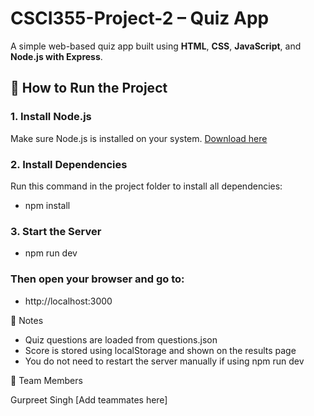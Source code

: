 # CSCI355-Project-2 – Quiz App

A simple web-based quiz app built using **HTML**, **CSS**, **JavaScript**, and **Node.js with Express**.

## 🚀 How to Run the Project

### 1. Install Node.js  
Make sure Node.js is installed on your system. [Download here](https://nodejs.org/)

### 2. Install Dependencies  
Run this command in the project folder to install all dependencies:

- npm install


### 3. Start the Server
- npm run dev

### Then open your browser and go to:
- http://localhost:3000


📌 Notes

- Quiz questions are loaded from questions.json
- Score is stored using localStorage and shown on the results page
- You do not need to restart the server manually if using npm run dev


👥 Team Members

Gurpreet Singh
[Add teammates here]